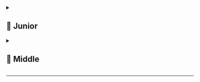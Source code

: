 <details>
  <summary> <h2> 🌱 Junior </h2> </summary>
</details>

<details>
  <summary> <h2> 🌿 Middle </h2> </summary>
</details>  

----------------------------------------------------------------------------------------------------------------------------------------------------------------------------------------------------
